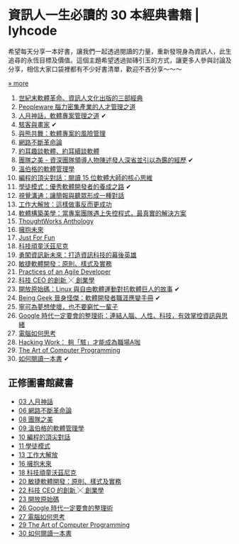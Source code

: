 # 資訊人一生必讀的 30 本經典書籍 | lyhcode 

希望每天分享一本好書，讓我們一起透過閱讀的力量，重新發現身為資訊人，此生追尋的永恆目標及價值。這個主題希望透過拋磚引玉的方式，讓更多人參與討論及分享，相信大家口袋裡都有不少好書清單，歡迎不吝分享～～～

[» more](http://ithelp.ithome.com.tw/ironman5/player/lyhcode/life/3)

1. [世紀末軟體革命、資訊人文化出版的三部經典](http://ithelp.ithome.com.tw/question/10101848)
1. [Peopleware 腦力密集產業的人才管理之道](http://ithelp.ithome.com.tw/question/10102183)
1. [人月神話，軟體專案管理之道](http://ithelp.ithome.com.tw/question/10102537) ✔
1. [駭客與畫家](http://ithelp.ithome.com.tw/question/10102881) ✔
1. [與熊共舞：軟體專案的風險管理](http://ithelp.ithome.com.tw/question/10103261)
1. [網路不斷革命論](http://ithelp.ithome.com.tw/question/10103549)
1. [約耳趣談軟體、約耳續談軟體](http://ithelp.ithome.com.tw/question/10103815)
1. [團隊之美 - 資深團隊領導人物陳述發人深省並引以為鑑的經歷](http://ithelp.ithome.com.tw/question/10104193) ✔
1. [溫伯格的軟體管理學](http://ithelp.ithome.com.tw/question/10104534)
1. [編程的頂尖對話：閱讀 15 位軟體大師的核心思維](http://ithelp.ithome.com.tw/question/10104849)
1. [學徒模式：優秀軟體開發者的養成之路](http://ithelp.ithome.com.tw/question/10105257) ✔
1. [視覺溝通：讓簡報與聽眾形成一種對話](http://ithelp.ithome.com.tw/question/10105513)
1. [工作大解放：這樣做事反而更成功](http://ithelp.ithome.com.tw/question/10105839)
1. [軟體構築美學：當專案團隊遇上失控程式，最真實的解決方案](http://ithelp.ithome.com.tw/question/10106133)
1. [ThoughtWorks Anthology](http://ithelp.ithome.com.tw/question/10106452)
1. [擁抱未來](http://ithelp.ithome.com.tw/question/10106867)
1. [Just For Fun](http://ithelp.ithome.com.tw/question/10107133)
1. [科技頑童沃茲尼克](http://ithelp.ithome.com.tw/question/10107316)
1. [勇闖資訊新未來：打造資訊科技的幕後英雄](http://ithelp.ithome.com.tw/question/10107609)
1. [敏捷軟體開發：原則、樣式及實務](http://ithelp.ithome.com.tw/question/10107721)
1. [Practices of an Agile Developer](http://ithelp.ithome.com.tw/question/10108018)
1. [科技 CEO 的創新 ╳ 創業學](http://ithelp.ithome.com.tw/question/10108255)
1. [開放原始碼：Linux 與自由軟體運動對抗軟體巨人的故事](http://ithelp.ithome.com.tw/question/10108557) ✔
1. [Being Geek 晉身怪傑：軟體開發者職涯應變手冊](http://ithelp.ithome.com.tw/question/10108721) ✔
1. [寧可為夢想使壞，也不要窮忙一輩子](http://ithelp.ithome.com.tw/question/10108900)
1. [Google 時代一定要會的整理術：連結人腦、人性、科技，有效掌控資訊與思緒](http://ithelp.ithome.com.tw/question/10109120)
1. [電腦如何思考](http://ithelp.ithome.com.tw/question/10109273)
1. [Hacking Work： 夠「駭」才能成為職場A咖](http://ithelp.ithome.com.tw/question/10109332)
1. [The Art of Computer Programming](http://ithelp.ithome.com.tw/question/10109557)
1. [如何閱讀一本書](http://ithelp.ithome.com.tw/question/10109747) ✔

## 正修圖書館藏書

- [03 人月神話](http://webpac2.csu.edu.tw/bookDetail.do?id=145969&resid=189071416&nowid=2)
- [06 網路不斷革命論](http://webpac2.csu.edu.tw/bookDetail.do?id=91149)
- [08 團隊之美](http://webpac2.csu.edu.tw/bookDetail.do?id=216601)
- [09 溫伯格的軟體管理學](http://webpac2.csu.edu.tw/bookDetail.do?id=181703&resid=189071416&nowid=3)
- [10 編程的頂尖對話](http://webpac2.csu.edu.tw/bookDetail.do?id=219278)
- [11 學徒模式](http://webpac2.csu.edu.tw/bookDetail.do?id=219279)
- [13 工作大解放](http://webpac2.csu.edu.tw/bookDetail.do?id=211235)
- [16 擁抱末來](http://webpac2.csu.edu.tw/bookDetail.do?id=66685&resid=189005884&nowid=4)
- [18 科技頑童沃茲尼克](http://webpac2.csu.edu.tw/bookDetail.do?id=185305&resid=189071447&nowid=1)
- [20 敏捷軟體開發：原則、樣式及實務](http://webpac2.csu.edu.tw/bookDetail.do?id=176485)
- [22 科技 CEO 的創新 ╳ 創業學](http://webpac2.csu.edu.tw/bookDetail.do?id=220206)
- [23 開放原始碼](http://webpac2.csu.edu.tw/bookDetail.do?id=91138&resid=188874868&nowid=16)
- [26 Google 時代一定要會的整理術](http://webpac2.csu.edu.tw/bookDetail.do?id=212295&resid=188940381&nowid=1)
- [27 電腦如何思考](http://webpac2.csu.edu.tw/bookDetail.do?id=66089)
- [29 The Art of Computer Programming](http://webpac2.csu.edu.tw/bookDetail.do?id=147821&resid=189005877&nowid=7)
- [30 如何閱讀一本書](http://webpac2.csu.edu.tw/bookDetail.do?id=212366&resid=189005867&nowid=6)

